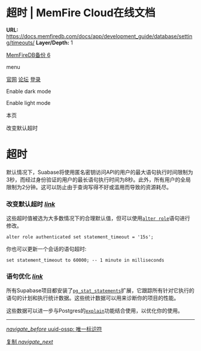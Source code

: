 # 超时 | MemFire Cloud在线文档

**URL:** https://docs.memfiredb.com/docs/app/development_guide/database/setting/timeouts/
**Layer/Depth:** 1

[MemFireDB备份 6](/)

menu

[官网](https://memfiredb.com/)
[论坛](https://community.memfiredb.com/)
[登录](https://cloud.memfiredb.com/auth/login)

Enable dark mode

Enable light mode

本页

改变默认超时

# 超时

默认情况下，Suabase将使用匿名密钥访问API的用户的最大语句执行时间限制为3秒，而经过身份验证的用户的最长语句执行时间为8秒。此外，所有用户的全局限制为2分钟。这可以防止由于查询写得不好或滥用而导致的资源耗尽。

### 改变默认超时 [*link*](#%e6%94%b9%e5%8f%98%e9%bb%98%e8%ae%a4%e8%b6%85%e6%97%b6)

这些超时值被选为大多数情况下的合理默认值，但可以使用[`alter role`](https://www.postgresql.org/docs/current/sql-alterrole.html)语句进行修改。

```
alter role authenticated set statement_timeout = '15s';
```

你也可以更新一个会话的语句超时:

```
set statement_timeout to 60000; -- 1 minute in milliseconds
```

### 语句优化 [*link*](#%e8%af%ad%e5%8f%a5%e4%bc%98%e5%8c%96)

所有Supabase项目都安装了[`pg_stat_statements`](https://www.postgresql.org/docs/current/pgstatstatements.html)扩展，它跟踪所有针对它执行的语句的计划和执行统计数据。这些统计数据可以用来诊断你的项目的性能。

这些数据可以进一步与Postgres的[`explain`](https://www.postgresql.org/docs/current/using-explain.html)功能结合使用，以优化你的使用。

---

[*navigate\_before* uuid-ossp: 唯一标识符](/docs/app/development_guide/database/extensions/uuid-ossp/)

[复制 *navigate\_next*](/docs/app/development_guide/database/setting/replication/)